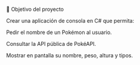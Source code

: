🎯 Objetivo del proyecto

Crear una aplicación de consola en C# que permita:

Pedir el nombre de un Pokémon al usuario.

Consultar la API pública de PokéAPI.

Mostrar en pantalla su nombre, peso, altura y tipos.
